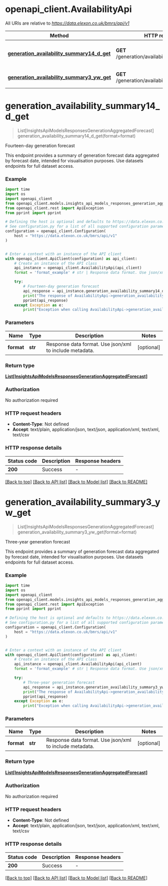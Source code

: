 # openapi_client.AvailabilityApi

All URIs are relative to *https://data.elexon.co.uk/bmrs/api/v1*

Method | HTTP request | Description
------------- | ------------- | -------------
[**generation_availability_summary14_d_get**](AvailabilityApi.md#generation_availability_summary14_d_get) | **GET** /generation/availability/summary/14D | Fourteen-day generation forecast
[**generation_availability_summary3_yw_get**](AvailabilityApi.md#generation_availability_summary3_yw_get) | **GET** /generation/availability/summary/3YW | Three-year generation forecast


# **generation_availability_summary14_d_get**
> List[InsightsApiModelsResponsesGenerationAggregatedForecast] generation_availability_summary14_d_get(format=format)

Fourteen-day generation forecast

This endpoint provides a summary of generation forecast data aggregated by forecast date,  intended for visualisation purposes. Use datasets endpoints for full dataset access.

### Example

```python
import time
import os
import openapi_client
from openapi_client.models.insights_api_models_responses_generation_aggregated_forecast import InsightsApiModelsResponsesGenerationAggregatedForecast
from openapi_client.rest import ApiException
from pprint import pprint

# Defining the host is optional and defaults to https://data.elexon.co.uk/bmrs/api/v1
# See configuration.py for a list of all supported configuration parameters.
configuration = openapi_client.Configuration(
    host = "https://data.elexon.co.uk/bmrs/api/v1"
)


# Enter a context with an instance of the API client
with openapi_client.ApiClient(configuration) as api_client:
    # Create an instance of the API class
    api_instance = openapi_client.AvailabilityApi(api_client)
    format = 'format_example' # str | Response data format. Use json/xml to include metadata. (optional)

    try:
        # Fourteen-day generation forecast
        api_response = api_instance.generation_availability_summary14_d_get(format=format)
        print("The response of AvailabilityApi->generation_availability_summary14_d_get:\n")
        pprint(api_response)
    except Exception as e:
        print("Exception when calling AvailabilityApi->generation_availability_summary14_d_get: %s\n" % e)
```



### Parameters

Name | Type | Description  | Notes
------------- | ------------- | ------------- | -------------
 **format** | **str**| Response data format. Use json/xml to include metadata. | [optional] 

### Return type

[**List[InsightsApiModelsResponsesGenerationAggregatedForecast]**](InsightsApiModelsResponsesGenerationAggregatedForecast.md)

### Authorization

No authorization required

### HTTP request headers

 - **Content-Type**: Not defined
 - **Accept**: text/plain, application/json, text/json, application/xml, text/xml, text/csv

### HTTP response details
| Status code | Description | Response headers |
|-------------|-------------|------------------|
**200** | Success |  -  |

[[Back to top]](#) [[Back to API list]](../README.md#documentation-for-api-endpoints) [[Back to Model list]](../README.md#documentation-for-models) [[Back to README]](../README.md)

# **generation_availability_summary3_yw_get**
> List[InsightsApiModelsResponsesGenerationAggregatedForecast] generation_availability_summary3_yw_get(format=format)

Three-year generation forecast

This endpoint provides a summary of generation forecast data aggregated by forecast date,  intended for visualisation purposes. Use datasets endpoints for full dataset access.

### Example

```python
import time
import os
import openapi_client
from openapi_client.models.insights_api_models_responses_generation_aggregated_forecast import InsightsApiModelsResponsesGenerationAggregatedForecast
from openapi_client.rest import ApiException
from pprint import pprint

# Defining the host is optional and defaults to https://data.elexon.co.uk/bmrs/api/v1
# See configuration.py for a list of all supported configuration parameters.
configuration = openapi_client.Configuration(
    host = "https://data.elexon.co.uk/bmrs/api/v1"
)


# Enter a context with an instance of the API client
with openapi_client.ApiClient(configuration) as api_client:
    # Create an instance of the API class
    api_instance = openapi_client.AvailabilityApi(api_client)
    format = 'format_example' # str | Response data format. Use json/xml to include metadata. (optional)

    try:
        # Three-year generation forecast
        api_response = api_instance.generation_availability_summary3_yw_get(format=format)
        print("The response of AvailabilityApi->generation_availability_summary3_yw_get:\n")
        pprint(api_response)
    except Exception as e:
        print("Exception when calling AvailabilityApi->generation_availability_summary3_yw_get: %s\n" % e)
```



### Parameters

Name | Type | Description  | Notes
------------- | ------------- | ------------- | -------------
 **format** | **str**| Response data format. Use json/xml to include metadata. | [optional] 

### Return type

[**List[InsightsApiModelsResponsesGenerationAggregatedForecast]**](InsightsApiModelsResponsesGenerationAggregatedForecast.md)

### Authorization

No authorization required

### HTTP request headers

 - **Content-Type**: Not defined
 - **Accept**: text/plain, application/json, text/json, application/xml, text/xml, text/csv

### HTTP response details
| Status code | Description | Response headers |
|-------------|-------------|------------------|
**200** | Success |  -  |

[[Back to top]](#) [[Back to API list]](../README.md#documentation-for-api-endpoints) [[Back to Model list]](../README.md#documentation-for-models) [[Back to README]](../README.md)

